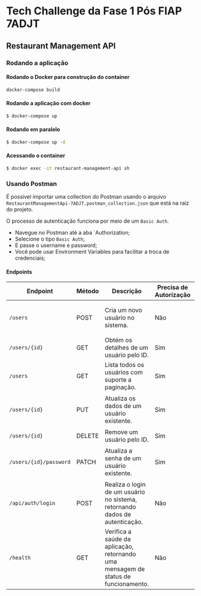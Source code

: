 # Tech Challenge da Fase 1 Pós FIAP 7ADJT

## Restaurant Management API

### Rodando a aplicação

#### Rodando o Docker para construção do container
```bash
docker-compose build
````

#### Rodando a aplicação com docker
```bash
$ docker-compose up
```

#### Rodando em paralelo
```bash
$ docker-compose up -d
```

#### Acessando o container
```bash
$ docker exec -it restaurant-management-api sh
```

### Usando Postman

É possível importar uma collection do Postman usando o arquivo `RestaurantManagementApi-7ADJT.postman_collection.json`
que está na raiz do projeto.

O processo de autenticação funciona por meio de um `Basic Auth`.

- Navegue no Postman até a aba `Authorization;
- Selecione o tipo `Basic Auth`;
- E passe o username e password;
- Você pode usar Environment Variables para facilitar a troca de credenciais;

#### Endpoints


| **Endpoint**           | **Método** | **Descrição**                                                                      | Precisa de Autorização | **Exemplo de Requisição**                                                                                                                                                              |
| ---------------------- | ---------- | ---------------------------------------------------------------------------------- | ---------------------- | -------------------------------------------------------------------------------------------------------------------------------------------------------------------------------------- |
| `/users`               | POST       | Cria um novo usuário no sistema.                                                   | Não                    | **URL**: `http://localhost:8080/users`  <br> **Body**: `{ "name": "John Doe", "email": "john.doe@example.com", "type": "CUSTOMER", "username": "johndoe", "password": "password123" }` |
| `/users/{id}`          | GET        | Obtém os detalhes de um usuário pelo ID.                                           | Sim                    | **URL**: `http://localhost:8080/users/1`                                                                                                                                               |
| `/users`               | GET        | Lista todos os usuários com suporte a paginação.                                   | Sim                    | **URL**: `http://localhost:8080/users?page=0&size=10`                                                                                                                                  |
| `/users/{id}`          | PUT        | Atualiza os dados de um usuário existente.                                         | Sim                    | **URL**: `http://localhost:8080/users/1`  <br> **Body**: `{ "name": "John Updated", "email": "john.updated@example.com", "type": "OWNER", "username": "johnupdated" }`                 |
| `/users/{id}`          | DELETE     | Remove um usuário pelo ID.                                                         | Sim                    | **URL**: `http://localhost:8080/users/1`                                                                                                                                               |
| `/users/{id}/password` | PATCH      | Atualiza a senha de um usuário existente.                                          | Sim                    | **URL**: `http://localhost:8080/users/1/password`  <br> **Body**: `{ "oldPassword": "oldpassword123", "newPassword": "newpassword456" }`                                               |
| `/api/auth/login`      | POST       | Realiza o login de um usuário no sistema, retornando dados de autenticação.        | Não                    | **URL**: `http://localhost:8080/api/auth/login`  <br> **Body**: `{ "username": "johndoe", "password": "password123" }`                                                                 |
| `/health`              | GET        | Verifica a saúde da aplicação, retornando uma mensagem de status de funcionamento. | Não                    | **URL**: `http://localhost:8080/health`                                                                                                                                                |



